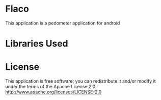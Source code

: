 # Flaco
This application is a pedometer application for android

# Libraries Used  

# License
This application is free software; you can redistribute it and/or modify it under the terms of the Apache License 2.0.
http://www.apache.org/licenses/LICENSE-2.0
